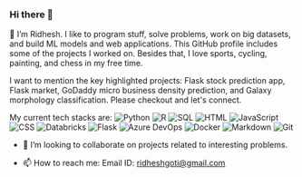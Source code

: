 ### Hi there 👋

🌱 I’m Ridhesh. I like to program stuff, solve problems, work on big datasets, and build ML models and web applications. This GitHub profile 
includes some of the projects I worked on. Besides that, I love sports, cycling, painting, and chess in my free time.

I want to mention the key highlighted projects: Flask stock prediction app, Flask market, GoDaddy micro business density
prediction, and Galaxy morphology classification. Please checkout and let's connect.

My current tech stacks are: 
![Python](https://img.shields.io/badge/Python-3776AB?style=for-the-badge&logo=python&logoColor=white)
![R](https://img.shields.io/badge/R-276DC3?style=for-the-badge&logo=r&logoColor=white)
![SQL](https://img.shields.io/badge/SQL-003B57?style=for-the-badge&logo=postgresql&logoColor=white)
![HTML](https://img.shields.io/badge/HTML-E34F26?style=for-the-badge&logo=html5&logoColor=white)
![JavaScript](https://img.shields.io/badge/JavaScript-F7DF1E?style=for-the-badge&logo=javascript&logoColor=black)
![CSS](https://img.shields.io/badge/CSS-1572B6?style=for-the-badge&logo=css3&logoColor=white)
![Databricks](https://img.shields.io/badge/Databricks-FF3621?style=for-the-badge&logo=databricks&logoColor=white)
![Flask](https://img.shields.io/badge/Flask-000000?style=for-the-badge&logo=flask&logoColor=white)
![Azure DevOps](https://img.shields.io/badge/Azure_DevOps-0078D7?style=for-the-badge&logo=azure-devops&logoColor=white)
![Docker](https://img.shields.io/badge/Docker-2496ED?style=for-the-badge&logo=docker&logoColor=white)
![Markdown](https://img.shields.io/badge/Markdown-000000?style=for-the-badge&logo=markdown&logoColor=white)
![Git](https://img.shields.io/badge/Git-F05032?style=for-the-badge&logo=git&logoColor=white)



- 👯 I’m looking to collaborate on projects related to interesting problems.

- 📫 How to reach me: Email ID: ridheshgoti@gmail.com
